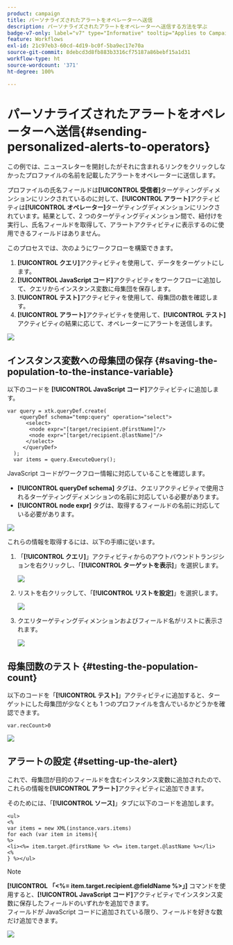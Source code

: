 ```yaml
---
product: campaign
title: パーソナライズされたアラートをオペレーターへ送信
description: パーソナライズされたアラートをオペレーターへ送信する方法を学ぶ
badge-v7-only: label="v7" type="Informative" tooltip="Applies to Campaign Classic v7 only"
feature: Workflows
exl-id: 21c97eb3-60cd-4d19-bc0f-5ba9ec17e70a
source-git-commit: 8debcd3d8fb883b3316cf75187a86bebf15a1d31
workflow-type: ht
source-wordcount: '371'
ht-degree: 100%

---
```


# パーソナライズされたアラートをオペレーターへ送信{#sending-personalized-alerts-to-operators}



この例では、ニュースレターを開封したがそれに含まれるリンクをクリックしなかったプロファイルの名前を記載したアラートをオペレーターに送信します。

プロファイルの氏名フィールドは&#x200B;**[!UICONTROL 受信者]**&#x200B;ターゲティングディメンションにリンクされているのに対して、**[!UICONTROL アラート]**&#x200B;アクティビティは&#x200B;**[!UICONTROL オペレーター]**&#x200B;ターゲティングディメンションにリンクされています。結果として、2 つのターゲティングディメンション間で、紐付けを実行し、氏名フィールドを取得して、アラートアクティビティに表示するのに使用できるフィールドはありません。

このプロセスでは、次のようにワークフローを構築できます。

1. **[!UICONTROL クエリ]**&#x200B;アクティビティを使用して、データをターゲットにします。
1. **[!UICONTROL JavaScript コード]**&#x200B;アクティビティをワークフローに追加して、クエリからインスタンス変数に母集団を保存します。
1. **[!UICONTROL テスト]**&#x200B;アクティビティを使用して、母集団の数を確認します。
1. **[!UICONTROL アラート]**&#x200B;アクティビティを使用して、**[!UICONTROL テスト]**&#x200B;アクティビティの結果に応じて、オペレーターにアラートを送信します。

![](assets/uc_operator_1.png)

## インスタンス変数への母集団の保存 {#saving-the-population-to-the-instance-variable}

以下のコードを **[!UICONTROL JavaScript コード]**&#x200B;アクティビティに追加します。

```
var query = xtk.queryDef.create(  
    <queryDef schema="temp:query" operation="select">  
      <select>  
       <node expr="[target/recipient.@firstName]"/>  
       <node expr="[target/recipient.@lastName]"/>  
      </select>  
     </queryDef>  
  );  
  var items = query.ExecuteQuery();
```

JavaScript コードがワークフロー情報に対応していることを確認します。

* **[!UICONTROL queryDef schema]** タグは、クエリアクティビティで使用されるターゲティングディメンションの名前に対応している必要があります。
* **[!UICONTROL node expr]** タグは、取得するフィールドの名前に対応している必要があります。

![](assets/uc_operator_3.png)

これらの情報を取得するには、以下の手順に従います。

1. 「**[!UICONTROL クエリ]**」アクティビティからのアウトバウンドトランジションを右クリックし、「**[!UICONTROL ターゲットを表示]**」を選択します。

   ![](assets/uc_operator_4.png)

1. リストを右クリックして、「**[!UICONTROL リストを設定]**」を選択します。

   ![](assets/uc_operator_5.png)

1. クエリターゲティングディメンションおよびフィールド名がリストに表示されます。

   ![](assets/uc_operator_6.png)

## 母集団数のテスト {#testing-the-population-count}

以下のコードを「**[!UICONTROL テスト]**」アクティビティに追加すると、ターゲットにした母集団が少なくとも 1 つのプロファイルを含んでいるかどうかを確認できます。

```
var.recCount>0
```

![](assets/uc_operator_7.png)

## アラートの設定 {#setting-up-the-alert}

これで、母集団が目的のフィールドを含むインスタンス変数に追加されたので、これらの情報を&#x200B;**[!UICONTROL アラート]**&#x200B;アクティビティに追加できます。

そのためには、「**[!UICONTROL ソース]**」タブに以下のコードを追加します。

```
<ul>
<%
var items = new XML(instance.vars.items)
for each (var item in items){
%>
<li><%= item.target.@firstName %> <%= item.target.@lastName %></li>
<%
} %></ul>
```

>[!NOTE]
>
>**[!UICONTROL 「&lt;%= item.target.recipient.@fieldName %>」]** コマンドを使用すると、**[!UICONTROL JavaScript コード]**&#x200B;アクティビティでインスタンス変数に保存したフィールドのいずれかを追加できます。\
>フィールドが JavaScript コードに追加されている限り、フィールドを好きな数だけ追加できます。

![](assets/uc_operator_8.png)
